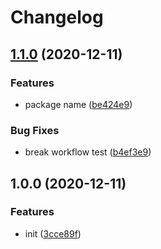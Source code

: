 # Changelog

## [1.1.0](https://www.github.com/rudywaltz/workflow-test/compare/v1.0.0...v1.1.0) (2020-12-11)


### Features

* package name ([be424e9](https://www.github.com/rudywaltz/workflow-test/commit/be424e9c51a00452d637d244159f27706390137c))


### Bug Fixes

* break workflow test ([b4ef3e9](https://www.github.com/rudywaltz/workflow-test/commit/b4ef3e9bb9d38b28b2b275b6677d030b5ce8a54b))

## 1.0.0 (2020-12-11)


### Features

* init ([3cce89f](https://www.github.com/rudywaltz/workflow-test/commit/3cce89f52613cff25d0826a201ecf690c50e9510))
